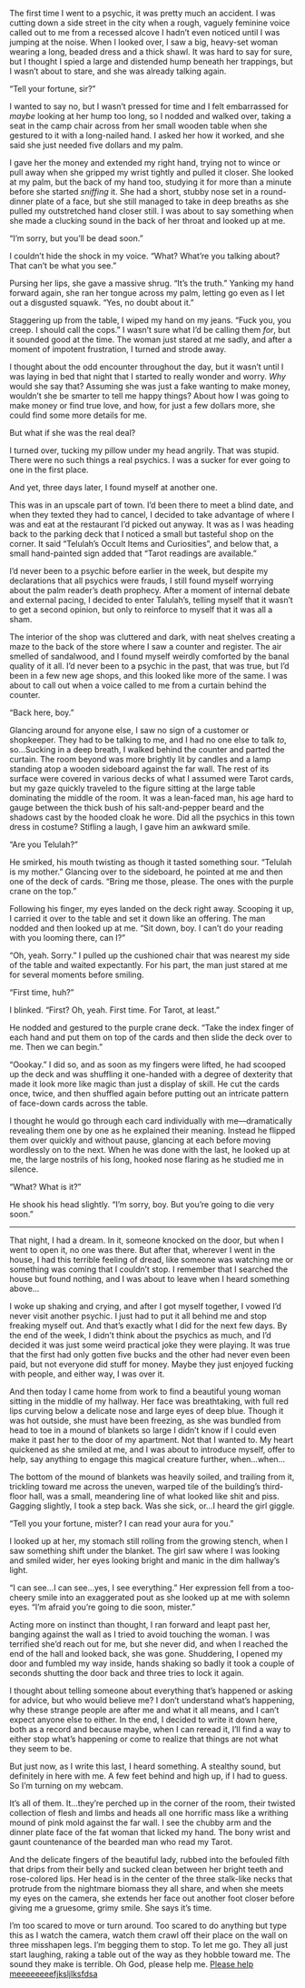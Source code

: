
The first time I went to a psychic, it was pretty much an accident.  I was cutting down a side street in the city when a rough, vaguely feminine voice called out to me from a recessed alcove I hadn’t even noticed until I was jumping at the noise.  When I looked over, I saw a big, heavy-set woman wearing a long, beaded dress and a thick shawl.  It was hard to say for sure, but I thought I spied a large and distended hump beneath her trappings, but I wasn’t about to stare, and she was already talking again.

“Tell your fortune, sir?”

I wanted to say no, but I wasn’t pressed for time and I felt embarrassed for *maybe* looking at her hump too long, so I nodded and walked over, taking a seat in the camp chair across from her small wooden table when she gestured to it with a long-nailed hand.  I asked her how it worked, and she said she just needed five dollars and my palm.  

I gave her the money and extended my right hand, trying not to wince or pull away when she gripped my wrist tightly and pulled it closer.  She looked at my palm, but the back of my hand too, studying it for more than a minute before she started *sniffing* it.  She had a short, stubby nose set in a round-dinner plate of a face, but she still managed to take in deep breaths as she pulled my outstretched hand closer still.  I was about to say something when she made a clucking sound in the back of her throat and looked up at me.

“I’m sorry, but you’ll be dead soon.”

I couldn’t hide the shock in my voice.  “What?  What’re you talking about?  That can’t be what you see.”

Pursing her lips, she gave a massive shrug.  “It’s the truth.”  Yanking my hand forward again, she ran her tongue across my palm, letting go even as I let out a disgusted squawk.  “Yes, no doubt about it.”

Staggering up from the table, I wiped my hand on my jeans.  “Fuck you, you creep.  I should call the cops.”  I wasn’t sure what I’d be calling them *for*, but it sounded good at the time.  The woman just stared at me sadly, and after a moment of impotent frustration, I turned and strode away.

I thought about the odd encounter throughout the day, but it wasn’t until I was laying in bed that night that I started to really wonder and worry.  *Why* would she say that?  Assuming she was just a fake wanting to make money, wouldn’t she be smarter to tell me happy things?  About how I was going to make money or find true love, and how, for just a few dollars more, she could find some more details for me.  

But what if she was the real deal?

I turned over, tucking my pillow under my head angrily.  That was stupid.  There were no such things a real psychics.  I was a sucker for ever going to one in the first place.

And yet, three days later, I found myself at another one.

This was in an upscale part of town.  I’d been there to meet a blind date, and when they texted they had to cancel, I decided to take advantage of where I was and eat at the restaurant I’d picked out anyway.  It was as I was heading back to the parking deck that I noticed a small but tasteful shop on the corner.  It said “Telulah’s Occult Items and Curiosities”, and below that, a small hand-painted sign added that “Tarot readings are available.”

I’d never been to a psychic before earlier in the week, but despite my declarations that all psychics were frauds, I still found myself worrying about the palm reader’s death prophecy.  After a moment of internal debate and external pacing, I decided to enter Talulah’s, telling myself that it wasn’t to get a second opinion, but only to reinforce to myself that it was all a sham.

The interior of the shop was cluttered and dark, with neat shelves creating a maze to the back of the store where I saw a counter and register.  The air smelled of sandalwood, and I found myself weirdly comforted by the banal quality of it all.  I’d never been to a psychic in the past, that was true, but I’d been in a few new age shops, and this looked like more of the same.  I was about to call out when a voice called to me from a curtain behind the counter.

“Back here, boy.”

Glancing around for anyone else, I saw no sign of a customer or shopkeeper.  They had to be talking to me, and I had no one else to talk *to*, so…Sucking in a deep breath, I walked behind the counter and parted the curtain.  The room beyond was more brightly lit by candles and a lamp standing atop a wooden sideboard against the far wall.  The rest of its surface were covered in various decks of what I assumed were Tarot cards, but my gaze quickly traveled to the figure sitting at the large table dominating the middle of the room.  It was a lean-faced man, his age hard to gauge between the thick bush of his salt-and-pepper beard and the shadows cast by the hooded cloak he wore.  Did all the psychics in this town dress in costume?  Stifling a laugh, I gave him an awkward smile.

“Are you Telulah?”

He smirked, his mouth twisting as though it tasted something sour.  “Telulah is my mother.”  Glancing over to the sideboard, he pointed at me and then one of the deck of cards.  “Bring me those, please.  The ones with the purple crane on the top.”

Following his finger, my eyes landed on the deck right away.  Scooping it up, I carried it over to the table and set it down like an offering.  The man nodded and then looked up at me.  “Sit down, boy.  I can’t do your reading with you looming there, can I?”

“Oh, yeah.  Sorry.”  I pulled up the cushioned chair that was nearest my side of the table and waited expectantly.  For his part, the man just stared at me for several moments before smiling.

“First time, huh?”

I blinked.  “First?  Oh, yeah.  First time.  For Tarot, at least.”

He nodded and gestured to the purple crane deck.  “Take the index finger of each hand and put them on top of the cards and then slide the deck over to me.  Then we can begin.”

“Oookay.”  I did so, and as soon as my fingers were lifted, he had scooped up the deck and was shuffling it one-handed with a degree of dexterity that made it look more like magic than just a display of skill.  He cut the cards once, twice, and then shuffled again before putting out an intricate pattern of face-down cards across the table.

I thought he would go through each card individually with me—dramatically revealing them one by one as he explained their meaning.  Instead he flipped them over quickly and without pause, glancing at each before moving wordlessly on to the next.  When he was done with the last, he looked up at me, the large nostrils of his long, hooked nose flaring as he studied me in silence.

“What?  What is it?”

He shook his head slightly.  “I’m sorry, boy.  But you’re going to die very soon.”

**** 

That night, I had a dream.  In it, someone knocked on the door, but when I went to open it, no one was there.  But after that, wherever I went in the house, I had this terrible feeling of dread, like someone was watching me or something was coming that I couldn’t stop.  I remember that I searched the house but found nothing, and I was about to leave when I heard something above…

I woke up shaking and crying, and after I got myself together, I vowed I’d never visit another psychic.  I just had to put it all behind me and stop freaking myself out.  And that’s exactly what I did for the next few days.  By the end of the week, I didn’t think about the psychics as much, and I’d decided it was just some weird practical joke they were playing.  It was true that the first had only gotten five bucks and the other had never even been paid, but not everyone did stuff for money.  Maybe they just enjoyed fucking with people, and either way, I was over it.

And then today I came home from work to find a beautiful young woman sitting in the middle of my hallway.  Her face was breathtaking, with full red lips curving below a delicate nose and large eyes of deep blue.  Though it was hot outside, she must have been freezing, as she was bundled from head to toe in a mound of blankets so large I didn’t know if I could even make it past her to the door of my apartment.  Not that I wanted to.  My heart quickened as she smiled at me, and I was about to introduce myself, offer to help, say anything to engage this magical creature further, when…when…

The bottom of the mound of blankets was heavily soiled, and trailing from it, trickling toward me across the uneven, warped tile of the building’s third-floor hall, was a small, meandering line of what looked like shit and piss.  Gagging slightly, I took a step back.  Was she sick, or…I heard the girl giggle.

“Tell you your fortune, mister?  I can read your aura for you.”

I looked up at her, my stomach still rolling from the growing stench, when I saw something shift under the blanket.  The girl saw where I was looking and smiled wider, her eyes looking bright and manic in the dim hallway’s light.  

“I can see…I can see…yes, I see everything.”  Her expression fell from a too-cheery smile into an exaggerated pout as she looked up at me with solemn eyes.  “I’m afraid you’re going to die soon, mister.”

Acting more on instinct than thought, I ran forward and leapt past her, banging against the wall as I tried to avoid touching the woman.  I was terrified she’d reach out for me, but she never did, and when I reached the end of the hall and looked back, she was gone.  Shuddering, I opened my door and fumbled my way inside, hands shaking so badly it took a couple of seconds shutting the door back and three tries to lock it again.

I thought about telling someone about everything that’s happened or asking for advice, but who would believe me?  I don’t understand what’s happening, why these strange people are after me and what it all means, and I can’t expect anyone else to either.  In the end, I decided to write it down here, both as a record and because maybe, when I can reread it, I’ll find a way to either stop what’s happening or come to realize that things are not what they seem to be.

But just now, as I write this last, I heard something.  A stealthy sound, but definitely in here with me.  A few feet behind and high up, if I had to guess.  So I’m turning on my webcam.

It’s all of them.  It…they’re perched up in the corner of the room, their twisted collection of flesh and limbs and heads all one horrific mass like a writhing mound of pink mold against the far wall.  I see the chubby arm and the dinner plate face of the fat woman that licked my hand.  The bony wrist and gaunt countenance of the bearded man who read my Tarot.

And the delicate fingers of the beautiful lady, rubbed into the befouled filth that drips from their belly and sucked clean between her bright teeth and rose-colored lips.  Her head is in the center of the three stalk-like necks that protrude from the nightmare biomass they all share, and when she meets my eyes on the camera, she extends her face out another foot closer before giving me a gruesome, grimy smile.  She says it’s time.

I’m too scared to move or turn around.  Too scared to do anything but type this as I watch the camera, watch them crawl off their place on the wall on three misshapen legs.  I’m begging them to stop.  To let me go.  They all just start laughing, raking a table out of the way as they hobble toward me.  The sound they make is terrible.  Oh God, please help me.  [Please help meeeeeeeefjksljlksfdsa](https://redd.it/9ndww5)